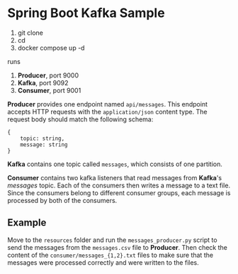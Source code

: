 # Spring Boot Kafka Sample

1. git clone
2. cd
3. docker compose up -d

runs

1. **Producer**, port 9000
2. **Kafka**, port 9092
3. **Consumer**, port 9001

**Producer** provides one endpoint named `api/messages`. This endpoint accepts HTTP requests with the `application/json` content type. The request body should match the following schema:

```
{
    topic: string,
    message: string
}
```

**Kafka** contains one topic called `messages`, which consists of one partition.

**Consumer** contains two kafka listeners that read messages from **Kafka**'s _messages_ topic. Each of the consumers then writes a message to a text file. Since the consumers belong to different consumer groups, each message is processed by both of the consumers.

## Example

Move to the `resources` folder and run the `messages_producer.py` script to send the messages from the `messages.csv` file to **Producer**. Then check the content of the `consumer/messages_{1,2}.txt` files to make sure that the messages were processed correctly and were written to the files.
